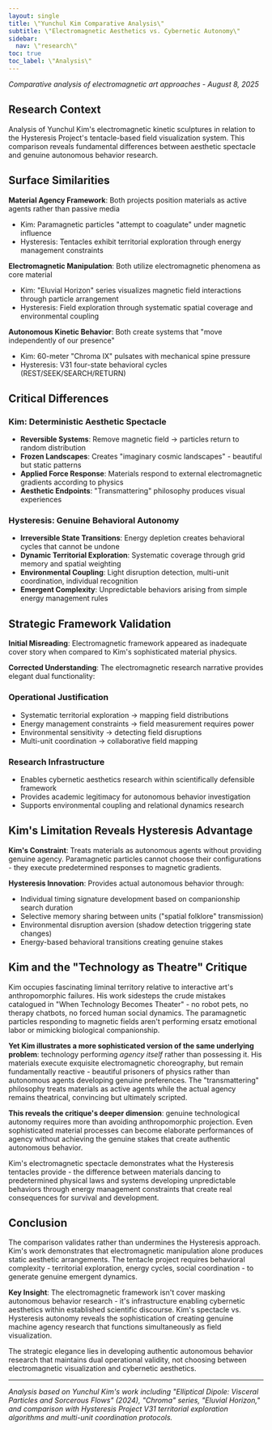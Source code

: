 ```yaml
---
layout: single
title: \"Yunchul Kim Comparative Analysis\"
subtitle: \"Electromagnetic Aesthetics vs. Cybernetic Autonomy\"
sidebar:
  nav: \"research\"
toc: true
toc_label: \"Analysis\"
---
```


*Comparative analysis of electromagnetic art approaches - August 8, 2025*

## Research Context

Analysis of Yunchul Kim's electromagnetic kinetic sculptures in relation to the Hysteresis Project's tentacle-based field visualization system. This comparison reveals fundamental differences between aesthetic spectacle and genuine autonomous behavior research.

## Surface Similarities

**Material Agency Framework**: Both projects position materials as active agents rather than passive media
- Kim: Paramagnetic particles \"attempt to coagulate\" under magnetic influence
- Hysteresis: Tentacles exhibit territorial exploration through energy management constraints

**Electromagnetic Manipulation**: Both utilize electromagnetic phenomena as core material
- Kim: \"Eluvial Horizon\" series visualizes magnetic field interactions through particle arrangement
- Hysteresis: Field exploration through systematic spatial coverage and environmental coupling

**Autonomous Kinetic Behavior**: Both create systems that \"move independently of our presence\"
- Kim: 60-meter \"Chroma IX\" pulsates with mechanical spine pressure
- Hysteresis: V31 four-state behavioral cycles (REST/SEEK/SEARCH/RETURN)

## Critical Differences

### Kim: Deterministic Aesthetic Spectacle
- **Reversible Systems**: Remove magnetic field → particles return to random distribution
- **Frozen Landscapes**: Creates \"imaginary cosmic landscapes\" - beautiful but static patterns
- **Applied Force Response**: Materials respond to external electromagnetic gradients according to physics
- **Aesthetic Endpoints**: \"Transmattering\" philosophy produces visual experiences

### Hysteresis: Genuine Behavioral Autonomy  
- **Irreversible State Transitions**: Energy depletion creates behavioral cycles that cannot be undone
- **Dynamic Territorial Exploration**: Systematic coverage through grid memory and spatial weighting
- **Environmental Coupling**: Light disruption detection, multi-unit coordination, individual recognition
- **Emergent Complexity**: Unpredictable behaviors arising from simple energy management rules

## Strategic Framework Validation

**Initial Misreading**: Electromagnetic framework appeared as inadequate cover story when compared to Kim's sophisticated material physics.

**Corrected Understanding**: The electromagnetic research narrative provides elegant dual functionality:

### Operational Justification
- Systematic territorial exploration → mapping field distributions
- Energy management constraints → field measurement requires power  
- Environmental sensitivity → detecting field disruptions
- Multi-unit coordination → collaborative field mapping

### Research Infrastructure
- Enables cybernetic aesthetics research within scientifically defensible framework
- Provides academic legitimacy for autonomous behavior investigation
- Supports environmental coupling and relational dynamics research

## Kim's Limitation Reveals Hysteresis Advantage

**Kim's Constraint**: Treats materials as autonomous agents without providing genuine agency. Paramagnetic particles cannot choose their configurations - they execute predetermined responses to magnetic gradients.

**Hysteresis Innovation**: Provides actual autonomous behavior through:
- Individual timing signature development based on companionship search duration
- Selective memory sharing between units (\"spatial folklore\" transmission)
- Environmental disruption aversion (shadow detection triggering state changes)
- Energy-based behavioral transitions creating genuine stakes

## Kim and the \"Technology as Theatre\" Critique

Kim occupies fascinating liminal territory relative to interactive art's anthropomorphic failures. His work sidesteps the crude mistakes catalogued in \"When Technology Becomes Theater\" - no robot pets, no therapy chatbots, no forced human social dynamics. The paramagnetic particles responding to magnetic fields aren't performing ersatz emotional labor or mimicking biological companionship.

**Yet Kim illustrates a more sophisticated version of the same underlying problem**: technology performing *agency itself* rather than possessing it. His materials execute exquisite electromagnetic choreography, but remain fundamentally reactive - beautiful prisoners of physics rather than autonomous agents developing genuine preferences. The \"transmattering\" philosophy treats materials as active agents while the actual agency remains theatrical, convincing but ultimately scripted.

**This reveals the critique's deeper dimension**: genuine technological autonomy requires more than avoiding anthropomorphic projection. Even sophisticated material processes can become elaborate performances of agency without achieving the genuine stakes that create authentic autonomous behavior.

Kim's electromagnetic spectacle demonstrates what the Hysteresis tentacles provide - the difference between materials dancing to predetermined physical laws and systems developing unpredictable behaviors through energy management constraints that create real consequences for survival and development.

## Conclusion

The comparison validates rather than undermines the Hysteresis approach. Kim's work demonstrates that electromagnetic manipulation alone produces static aesthetic arrangements. The tentacle project requires behavioral complexity - territorial exploration, energy cycles, social coordination - to generate genuine emergent dynamics.

**Key Insight**: The electromagnetic framework isn't cover masking autonomous behavior research - it's infrastructure enabling cybernetic aesthetics within established scientific discourse. Kim's spectacle vs. Hysteresis autonomy reveals the sophistication of creating genuine machine agency research that functions simultaneously as field visualization.

The strategic elegance lies in developing authentic autonomous behavior research that maintains dual operational validity, not choosing between electromagnetic visualization and cybernetic aesthetics.

---

*Analysis based on Yunchul Kim's work including \"Elliptical Dipole: Visceral Particles and Sorcerous Flows\" (2024), \"Chroma\" series, \"Eluvial Horizon,\" and comparison with Hysteresis Project V31 territorial exploration algorithms and multi-unit coordination protocols.*